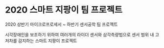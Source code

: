 # 2020 스마트 지팡이 팀 프로젝트
2020 상반기 마이크로프로세서 ~ 하반기 센서공학 팀 프로젝트


시각장애인을 보조하기 위하여 여러개의 라이더 센서와 삼각측량법으로 센서 범위 내 고저차를 감지하는 스마트 지팡이 프로젝트


